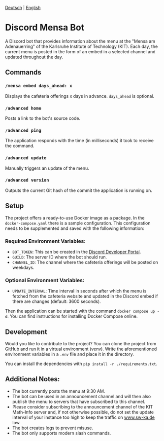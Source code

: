 [Deutsch](README.md) | [English](README.en.md)

# Discord Mensa Bot
A Discord bot that provides information about the menu at the "Mensa am Adenauerring" of the Karlsruhe Institute of Technology (KIT). Each day, the current menu is posted in the form of an embed in a selected channel and updated throughout the day.

## Commands

### `/mensa embed days_ahead: x`
Displays the cafeteria offerings x days in advance. `days_ahead` is optional.

### `/advanced home`
Posts a link to the bot's source code.

### `/advanced ping`
The application responds with the time (in milliseconds) it took to receive the command.

### `/advanced update`
Manually triggers an update of the menu.

### `/advanced version`
Outputs the current Git hash of the commit the application is running on.

## Setup

The project offers a ready-to-use Docker image as a package. In the `docker-compose.yaml` there is a sample configuration. This configuration needs to be supplemented and saved with the following information:

### Required Environment Variables:
- `BOT_TOKEN`: This can be created in the [Discord Developer Portal](https://discord.com/developers/applications?new_application=true).
- `GUILD`: The server ID where the bot should run.
- `CHANNEL_ID`: The channel where the cafeteria offerings will be posted on weekdays.

### Optional Environment Variables:
- `UPDATE_INTERVAL`: Time interval in seconds after which the menu is fetched from the cafeteria website and updated in the Discord embed if there are changes (default: 3600 seconds).

Then the application can be started with the command `docker compose up -d`. You can find instructions for installing Docker Compose online.

## Development

Would you like to contribute to the project? You can clone the project from GitHub and run it in a virtual environment (venv). Write the aforementioned environment variables in a `.env` file and place it in the directory.

You can install the dependencies with `pip install -r ./requirements.txt`.

## Additional Notes:
- The bot currently posts the menu at 9:30 AM.
- The bot can be used in an announcement channel and will then also publish the menu to servers that have subscribed to this channel.
- Please consider subscribing to the announcement channel of the KIT Math-Info server and, if not otherwise possible, do not set the update interval of your instance too high to keep the traffic on www.sw-ka.de low.
- The bot creates logs to prevent misuse.
- The bot only supports modern slash commands.

